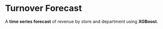 # Turnover Forecast
A __time series forecast__ of revenue by store and department using __XGBoost__. 
